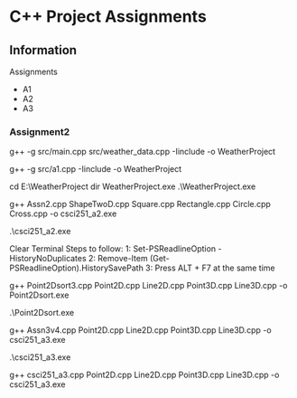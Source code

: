 # C++ Project Assignments

## Information
Assignments
- A1
- A2
- A3



### Assignment2
 
g++ -g src/main.cpp src/weather_data.cpp -Iinclude -o WeatherProject

g++ -g src/a1.cpp -Iinclude -o WeatherProject

cd E:\WeatherProject
dir WeatherProject.exe
.\WeatherProject.exe



g++ Assn2.cpp ShapeTwoD.cpp Square.cpp Rectangle.cpp Circle.cpp Cross.cpp -o csci251_a2.exe

.\csci251_a2.exe

Clear Terminal
Steps to follow:
1: Set-PSReadlineOption -HistoryNoDuplicates
2: Remove-Item (Get-PSReadlineOption).HistorySavePath 
3: Press ALT + F7 at the same time



g++ Point2Dsort3.cpp Point2D.cpp Line2D.cpp Point3D.cpp Line3D.cpp -o Point2Dsort.exe

.\Point2Dsort.exe

g++ Assn3v4.cpp Point2D.cpp Line2D.cpp Point3D.cpp Line3D.cpp -o csci251_a3.exe

.\csci251_a3.exe 

g++ csci251_a3.cpp Point2D.cpp Line2D.cpp Point3D.cpp Line3D.cpp -o csci251_a3.exe